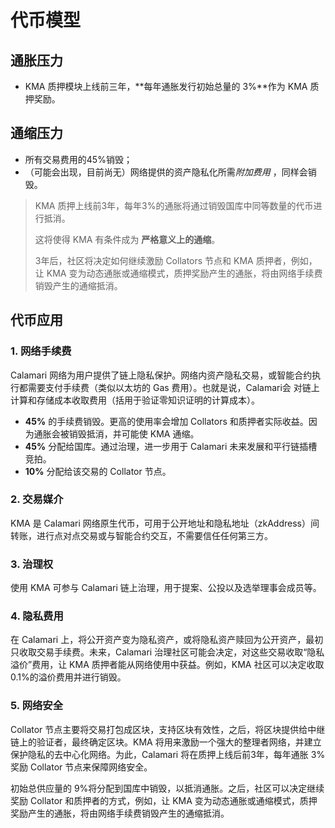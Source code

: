 # 代币模型

## 通胀压力

- KMA 质押模块上线前三年，**每年通胀发行初始总量的 3%**作为 KMA 质押奖励。

## 通缩压力

- 所有交易费用的45%销毁；
- （可能会出现，目前尚无）网络提供的资产隐私化所需*附加费用* ，同样会销毁。

> KMA 质押上线前3年，每年3%的通胀将通过销毁国库中同等数量的代币进行抵消。
>
> 这将使得 KMA 有条件成为 **严格意义上的通缩**。
>
> 3年后，社区将决定如何继续激励 Collators 节点和 KMA 质押者，例如，让 KMA 变为动态通胀或通缩模式，质押奖励产生的通胀，将由网络手续费销毁产生的通缩抵消。

## 代币应用

### 1. **网络手续费**

Calamari 网络为用户提供了链上隐私保护。网络内资产隐私交易，或智能合约执行都需要支付手续费（类似以太坊的 Gas 费用）。也就是说，Calamari会 对链上计算和存储成本收取费用（括用于验证零知识证明的计算成本）。

- **45%** 的手续费销毁。更高的使用率会增加 Collators 和质押者实际收益。因为通胀会被销毁抵消，并可能使 KMA 通缩。
- **45%** 分配给国库。通过治理，进一步用于 Calamari 未来发展和平行链插槽竞拍。
- **10%** 分配给该交易的 Collator 节点。

### 2. 交易媒介

KMA 是 Calamari 网络原生代币，可用于公开地址和隐私地址（zkAddress）间转账，进行点对点交易或与智能合约交互，不需要信任任何第三方。

### 3. **治理权**

使用 KMA 可参与 Calamari 链上治理，用于提案、公投以及选举理事会成员等。

### 4. **隐私费用**

在 Calamari 上，将公开资产变为隐私资产，或将隐私资产赎回为公开资产，最初只收取交易手续费。未来，Calamari 治理社区可能会决定，对这些交易收取“隐私溢价”费用，让 KMA 质押者能从网络使用中获益。例如，KMA 社区可以决定收取0.1%的溢价费用并进行销毁。

### 5. 网络安全

Collator 节点主要将交易打包成区块，支持区块有效性，之后，将区块提供给中继链上的验证者，最终确定区块。KMA 将用来激励一个强大的整理者网络，并建立保护隐私的去中心化网络。为此，Calamari 将在质押上线后前3年，每年通胀 3%奖励 Collator 节点来保障网络安全。

初始总供应量的 9%将分配到国库中销毁，以抵消通胀。之后，社区可以决定继续奖励 Collator 和质押者的方式，例如，让 KMA 变为动态通胀或通缩模式，质押奖励产生的通胀，将由网络手续费销毁产生的通缩抵消。
